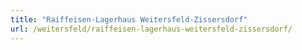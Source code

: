 ```yaml
---
title: "Raiffeisen-Lagerhaus Weitersfeld-Zissersdorf"
url: /weitersfeld/raiffeisen-lagerhaus-weitersfeld-zissersdorf/
---
```

